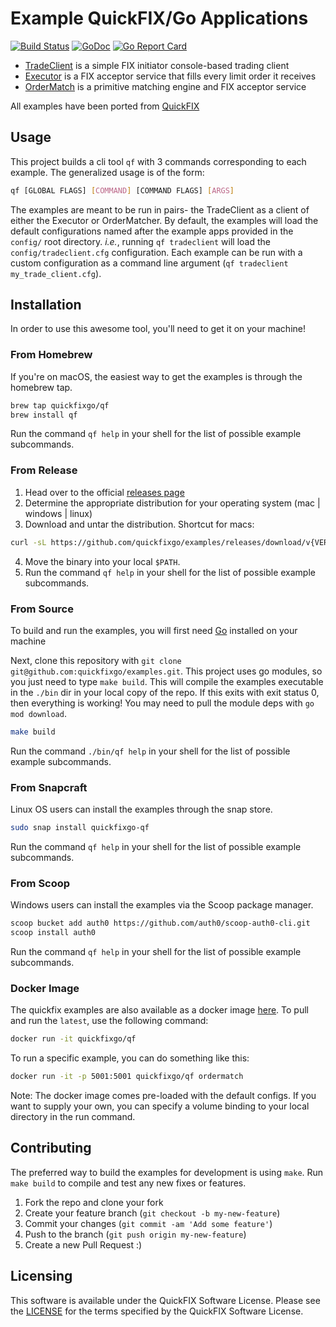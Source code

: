 # Example QuickFIX/Go Applications

[![Build Status](https://github.com/quickfixgo/examples/workflows/CI/badge.svg)](https://github.com/quickfixgo/examples/actions) [![GoDoc](https://godoc.org/github.com/quickfixgo/examples?status.png)](https://godoc.org/github.com/quickfixgo/examples) [![Go Report Card](https://goreportcard.com/badge/github.com/quickfixgo/examples)](https://goreportcard.com/report/github.com/quickfixgo/examples)

* [TradeClient](cmd/tradeclient/README.md) is a simple FIX initiator console-based trading client
* [Executor](cmd/executor/README.md) is a FIX acceptor service that fills every limit order it receives
* [OrderMatch](cmd/ordermatch/README.md) is a primitive matching engine and FIX acceptor service

All examples have been ported from [QuickFIX](http://quickfixengine.org)

## Usage
This project builds a cli tool `qf` with 3 commands corresponding to each example.
The generalized usage is of the form:
```sh
qf [GLOBAL FLAGS] [COMMAND] [COMMAND FLAGS] [ARGS]
```

The examples are meant to be run in pairs- the TradeClient as a client of either the Executor or OrderMatcher. By default, the examples will load the default configurations named after the example apps provided in the `config/` root directory.  <i>i.e.</i>, running `qf tradeclient` will load the `config/tradeclient.cfg` configuration.  Each example can be run with a custom configuration as a command line argument (`qf tradeclient my_trade_client.cfg`).


## Installation
In order to use this awesome tool, you'll need to get it on your machine!

### From Homebrew
If you're on macOS, the easiest way to get the examples is through the homebrew tap.
```sh
brew tap quickfixgo/qf
brew install qf
```
Run the command `qf help` in your shell for the list of possible example subcommands.

### From Release
1. Head over to the official [releases page](https://github.com/quickfixgo/examples/releases)
2. Determine the appropriate distribution for your operating system (mac | windows | linux)
3. Download and untar the distribution. Shortcut for macs:
```sh
curl -sL https://github.com/quickfixgo/examples/releases/download/v{VERSION}/qf_{VERSION}_Darwin_x86_64.tar.gz | tar zx
```
4. Move the binary into your local `$PATH`.
5. Run the command `qf help` in your shell for the list of possible example subcommands.

### From Source
To build and run the examples, you will first need [Go](https://www.golang.org) installed on your machine

Next, clone this repository with `git clone git@github.com:quickfixgo/examples.git`. This project uses go modules, so you just need to type `make build`. This will compile the examples executable in the `./bin` dir in your local copy of the repo. If this exits with exit status 0, then everything is working! You may need to pull the module deps with `go mod download`.
```sh
make build
```
Run the command `./bin/qf help` in your shell for the list of possible example subcommands.

### From Snapcraft
Linux OS users can install the examples through the snap store.
```sh
sudo snap install quickfixgo-qf
```
Run the command `qf help` in your shell for the list of possible example subcommands.

### From Scoop
Windows users can install the examples via the Scoop package manager.
```sh
scoop bucket add auth0 https://github.com/auth0/scoop-auth0-cli.git
scoop install auth0
```
Run the command `qf help` in your shell for the list of possible example subcommands.

### Docker Image
The quickfix examples are also available as a docker image [here](https://hub.docker.com/r/quickfixgo/qf). To pull and run the `latest`, use the following command:
```sh
docker run -it quickfixgo/qf
```
To run a specific example, you can do something like this:
```sh
docker run -it -p 5001:5001 quickfixgo/qf ordermatch
```
Note: The docker image comes pre-loaded with the default configs. If you want to supply your own, you can specify a volume binding to your local directory in the run command.

## Contributing
The preferred way to build the examples for development is using `make`. Run `make build` to compile and test any new fixes or features.

1. Fork the repo and clone your fork
2. Create your feature branch (`git checkout -b my-new-feature`)
3. Commit your changes (`git commit -am 'Add some feature'`)
4. Push to the branch (`git push origin my-new-feature`)
5. Create a new Pull Request :)

## Licensing
This software is available under the QuickFIX Software License. Please see the [LICENSE](LICENSE) for the terms specified by the QuickFIX Software License.
